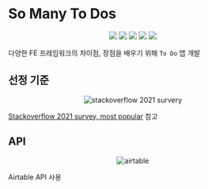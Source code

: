 # So Many To Dos

<div align="center">

<p>

<img src="https://img.shields.io/badge/Vanilla-F7DF1E?style=for-the-badge&logo=javascript&logoColor=black"/>
<img src="https://img.shields.io/badge/jQuery-0769AD?style=for-the-badge&logo=jquery&logoColor=white"/>
<img src="https://img.shields.io/badge/Angular-DD0031?style=for-the-badge&logo=Angular&logoColor=white"/>
<img src="https://img.shields.io/badge/React-61DAFB?style=for-the-badge&logo=React&logoColor=white"/>
<img src="https://img.shields.io/badge/Svelte-FF3E00?style=for-the-badge&logo=Svelte&logoColor=white"/>

</p>

</div>

다양한 FE 프레임워크의 차이점, 장점을 배우기 위해 `To Do` 앱 개발

## 선정 기준

<div align="center">

![stackoverflow 2021 survery](https://user-images.githubusercontent.com/26461307/140543503-0ed6a34d-b0ee-4f59-8a40-551f811200c6.png)

</div>

[Stackoverflow 2021 survey, most popular](https://insights.stackoverflow.com/survey/2021#section-most-popular-technologies-programming-scripting-and-markup-languages) 참고

## API

<div align="center">

![airtable](https://upload.wikimedia.org/wikipedia/commons/thumb/4/4b/Airtable_Logo.svg/2560px-Airtable_Logo.svg.png)

</div>

Airtable API 사용
